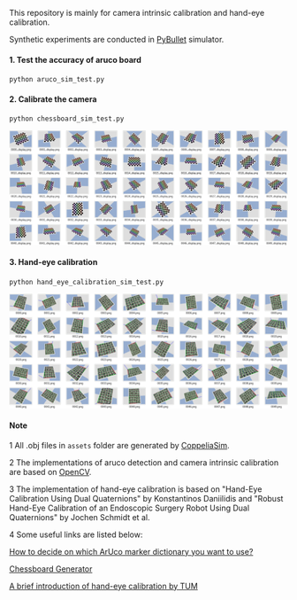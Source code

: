 This repository is mainly for camera intrinsic calibration 
and hand-eye calibration. 

Synthetic experiments are conducted in [PyBullet](https://pybullet.org) simulator.

#### 1. Test the accuracy of aruco board
```angular2html
python aruco_sim_test.py
```

#### 2. Calibrate the camera
```angular2html
python chessboard_sim_test.py
```

![alt text](doc/camera_calibration.png)

#### 3. Hand-eye calibration
```angular2html
python hand_eye_calibration_sim_test.py
```
![alt text](doc/hand_eye_calibration.png)

#### Note
1 All .obj files in ```assets``` folder are generated by [CoppeliaSim](https://www.coppeliarobotics.com/).

2 The implementations of aruco detection and camera intrinsic calibration 
are based on [OpenCV](https://opencv.org/).

3 The implementation of hand-eye calibration is based on 
"Hand-Eye Calibration Using Dual Quaternions" by Konstantinos Daniilidis and 
"Robust Hand-Eye Calibration of an Endoscopic Surgery Robot Using Dual Quaternions" by Jochen Schmidt et al.

4 Some useful links are listed below:

[How to decide on which ArUco marker dictionary you want to use?](https://www.pyimagesearch.com/2020/12/14/generating-aruco-markers-with-opencv-and-python/)

[Chessboard Generator](https://eleif.net/checker.html)

[A brief introduction of hand-eye calibration by TUM](http://campar.in.tum.de/Chair/HandEyeCalibration)


